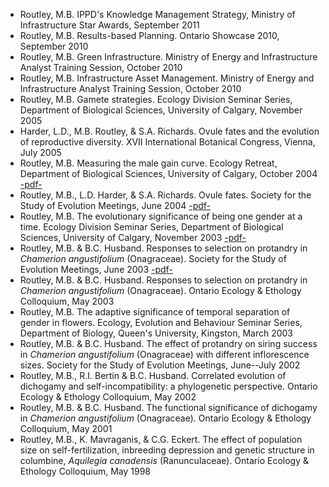 * Routley, M.B. IPPD's Knowledge Management Strategy, Ministry of Infrastructure Star Awards, September 2011
* Routley, M.B. Results-based Planning. Ontario Showcase 2010, September 2010
* Routley, M.B. Green Infrastructure. Ministry of Energy and Infrastructure Analyst Training Session, October 2010
* Routley, M.B. Infrastructure Asset Management. Ministry of Energy and Infrastructure Analyst Training Session, October 2010
* Routley, M.B. Gamete strategies. Ecology Division Seminar Series, Department of Biological Sciences, University of Calgary, November 2005
* Harder, L.D., M.B. Routley, & S.A. Richards. Ovule fates and the evolution of reproductive diversity. XVII International Botanical Congress, Vienna, July 2005
* Routley, M.B. Measuring the male gain curve. Ecology Retreat, Department of Biological Sciences, University of Calgary, October 2004 [-pdf-](http://s3.amazonaws.com/mroutley_public/Calgary2004.pdf)
* Routley, M.B., L.D. Harder, & S.A. Richards. Ovule fates. Society for the Study of Evolution Meetings, June 2004 [-pdf-](http://s3.amazonaws.com/mroutley_public/SSE2004.pdf)
* Routley, M.B. The evolutionary significance of being one gender at a time. Ecology Division Seminar Series, Department of Biological Sciences, University of Calgary, November 2003 [-pdf-](http://s3.amazonaws.com/mroutley_public/Calgary2003.pdf)
* Routley, M.B. & B.C. Husband. Responses to selection on protandry in _Chamerion angustifolium_ (Onagraceae). Society for the Study of Evolution Meetings, June 2003 [-pdf-](http://s3.amazonaws.com/mroutley_public/SSE2003.pdf)
* Routley, M.B. & B.C. Husband. Responses to selection on protandry in _Chamerion angustifolium_ (Onagraceae). Ontario Ecology & Ethology Colloquium, May 2003
* Routley, M.B. The adaptive significance of temporal separation of gender in flowers. Ecology, Evolution and Behaviour Seminar Series, Department of Biology, Queen's University, Kingston, March 2003
* Routley, M.B. & B.C. Husband. The effect of protandry on siring success in _Chamerion angustifolium_ (Onagraceae) with different inflorescence sizes. Society for the Study of Evolution Meetings, June--July 2002
* Routley, M.B., R.I. Bertin & B.C. Husband. Correlated evolution of dichogamy and self-incompatibility: a phylogenetic perspective. Ontario Ecology & Ethology Colloquium, May 2002
* Routley, M.B. & B.C. Husband. The functional significance of dichogamy in _Chamerion angustifolium_ (Onagraceae). Ontario Ecology & Ethology Colloquium, May 2001
* Routley, M.B., K. Mavraganis, & C.G. Eckert. The effect of population size on self-fertilization, inbreeding depression and genetic structure in columbine, _Aquilegia canadensis_ (Ranunculaceae). Ontario Ecology & Ethology Colloquium, May 1998